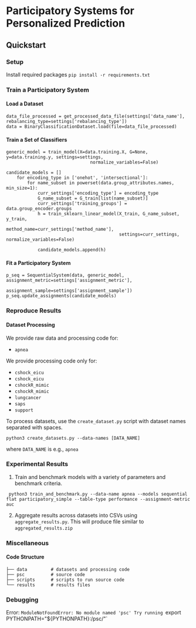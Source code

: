 # Participatory Systems for Personalized Prediction


## Quickstart

### Setup

Install required packages `pip install -r requirements.txt`

### Train a Participatory System

#### Load a Dataset

```
data_file_processed = get_processed_data_file(settings['data_name'], rebalancing_type=settings['rebalancing_type'])
data = BinaryClassificationDataset.load(file=data_file_processed)
```

#### Train a Set of Classifiers

```
generic_model = train_model(X=data.training.X, G=None, y=data.training.y, settings=settings,
                                normalize_variables=False)
                                
candidate_models = []
    for encoding_type in ['onehot', 'intersectional']:
        for name_subset in powerset(data.group_attributes.names, min_size=1):
            curr_settings['encoding_type'] = encoding_type
            G_name_subset = G_train[list(name_subset)]
            curr_settings['training_groups'] = data.group_encoder.groups
            h = train_sklearn_linear_model(X_train, G_name_subset, y_train,
                                           method_name=curr_settings['method_name'],
                                           settings=curr_settings, normalize_variables=False)

            candidate_models.append(h)
```

#### Fit a Participatory System

```
p_seq = SequentialSystem(data, generic_model, assignment_metric=settings['assignment_metric'],
                         assignment_sample=settings['assignment_sample'])
p_seq.update_assignments(candidate_models)
```

### Reproduce Results

#### Dataset Processing
We provide raw data and processing code for:

- `apnea`


We provide processing code only for:

- `cshock_eicu`
- `cshock_eicu`
- `cshockR_mimic`
- `cshockR_mimic`
- `lungcancer`
- `saps`
- `support`

To process datasets, use the `create_dataset.py` script with dataset names separated with spaces.

`python3 create_datasets.py --data-names [DATA_NAME]`

where `DATA_NAME` is e.g., `apnea`

### Experimental Results

1. Train and benchmark models with a variety of parameters and benchmark criteria.

` python3 train_and_benchmark.py --data-name apnea --models sequential flat participatory_simple --table-type performance --assignment-metric auc`

2. Aggregate results across datasets into CSVs using `aggregate_results.py`. This will produce file similar to `aggregated_results.zip`

### Miscellaneous

#### Code Structure

```
├── data         # datasets and processing code       
├── psc          # source code                    
├── scripts      # scripts to run source code                                                       
└── results      # results files                                                    
```

### Debugging

Error: `ModuleNotFoundError: No module named 'psc'
Try running `export PYTHONPATH="${PYTHONPATH}:<path to repo>/psc/"`

